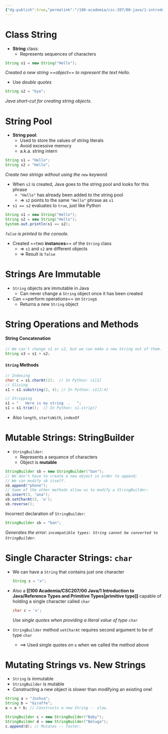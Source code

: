 ```yaml
---
{"dg-publish":true,"permalink":"/100-academia/csc-207/00-java/1-introduction-to-java/strings/","tags":["#cs","#java","#lecture","#note","university"],"created":"2024-09-23T02:43:04.000-04:00","updated":"2024-10-07T21:10:21.510-04:00"}
---
```



# Class String

- **String** class:
    - Represents sequences of characters

```java
String s1 = new String("Hello");
```

*Created a new string ==object== to represent the text Hello.*

- Use *double quotes*

```java
String s2 = "bye";
```

*Java short-cut for creating string objects.*

# String Pool

- **String pool**:
    - Used to store the values of string literals
    - Avoid excessive memory
    - a.k.a. string intern

```java
String s1 = "Hello";
String s2 = "Hello";
```

*Create two strings without using the `new` keyword.*

- When `s2` is created, Java goes to the string pool and looks for this phrase
    - `"Hello"` has already been added to the string pool
    - ⇒ `s2` points to the same `"Hello"` phrase as `s1`
- `s1 == s2` evaluates to `true`, just like Python

```java
String s1 = new String("Hello");
String s2 = new String("Hello");
System.out.println(s1 == s2);
```

*`false` is printed to the console.*

- Created ==two **instances**== of the `String` class
    - ⇒ `s1` and `s2` are different objects
    - ⇒ Result is `false`

# Strings Are Immutable

- `String` objects are immutable in Java
    - Can never change a `String` object once it has been created
- Can ==perform operations== on `String`s
    - Returns a new `String` object

# String Operations and Methods

#### String Concatenation

```java
// We can't change s1 or s2, but we can make a new String out of them.
String s3 = s1 + s2;
```

#### `String` Methods

```java
// Indexing
char c = s1.charAt(2);  // In Python: s1[2]
// Slicing
s1 = s1.substring(2, 4); // In Python: s1[2:4]

// Stripping
s1 = "   Here is my string  .   ";
s1 = s1.trim();  // In Python: s1.strip()
```

- Also `length`, `startsWith`, `indexOf`

# Mutable Strings: StringBuilder

- `StringBuilder`:
    - Represents a sequence of characters
    - Object is **mutable**

```java
StringBuilder sb = new StringBuilder("ban");
// We don't have to create a new object in order to append;
// We can modify sb itself.
sb.append("phone");
// Some of the other methods allow us to modify a StringBuilder:
sb.insert(3, "ana");
sb.setCharAt(3, 'o');
sb.reverse();
```

Incorrect declaration of `StringBuilder`:

```java
StringBuilder sb = "ban";
```

*Generates the error: `incompatible types: String cannot be converted to StringBuilder`.*

# Single Character Strings: `char`

- We can have a `String` that contains just one character

    ```java
    String s = "x";
    ```

- Also a **[[100 Academia/CSC207/00 Java/1 Introduction to Java/Reference Types and Primitive Types\|primitive type]]** capable of holding a single character called `char`

    ```java
    char c = 'x';
    ```

    *Use single quotes when providing a literal value of type `char`*

- `StringBuilder` method `setCharAt` requires second argument to be of type `char`
    - $\implies$ Used single quotes on `o` when we called the method above

# Mutating Strings vs. New Strings

- `String` is immutable
- `StringBuilder` is mutable
- Constructing a new object is slower than modifying an existing one!

```java
String a = "Joshua";
String b = "Giraffe";
a = a + b; // Constructs a new String -- slow.
```

```java
StringBuilder c = new StringBuilder("Baby");
StringBuilder d = new StringBuilder("Beluga");
c.append(d); // Mutates -- faster.
```
